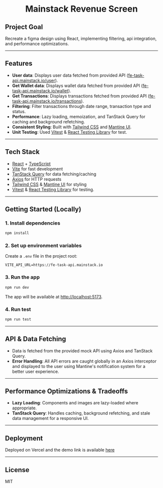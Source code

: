 <h1 align="center">Mainstack Revenue Screen</h1>

## Project Goal

Recreate a figma design using React, implementing filtering, api integration, and performance optimizations.

---

## Features

- **User data**: Displays user data fetched from provided API ([fe-task-api.mainstack.io/user](https://fe-task-api.mainstack.io/user)).
- **Get Wallet data**: Displays wallet data fetched from provided API ([fe-task-api.mainstack.io/wallet](https://fe-task-api.mainstack.io/wallet)).
- **Get Transactions**: Displays transactions fetched from provided API ([fe-task-api.mainstack.io/transactions](https://fe-task-api.mainstack.io/transactions)).
- **Filtering**: Filter transactions through date range, transaction type and status.
- **Performance**: Lazy loading, memoization, and TanStack Query for caching and background refetching.
- **Consistent Styling**: Built with [Tailwind CSS](https://tailwindcss.com/) and [Mantine UI](https://mantine.dev/).
- **Unit Testing**: Used [Vitest](https://vitest.dev/) & [React Testing Library](https://www.npmjs.com/package/@testing-library/react) for test.

---

## Tech Stack

- [React](https://react.dev/) + [TypeScript](https://www.typescriptlang.org/)
- [Vite](https://vitejs.dev/) for fast development
- [TanStack Query](https://tanstack.com/query/latest) for data fetching/caching
- [Axios](https://axios-http.com/) for HTTP requests
- [Tailwind CSS](https://tailwindcss.com/) & [Mantine UI](https://mantine.dev/) for styling
- [Vitest](https://vitest.dev/) & [React Testing Library](https://www.npmjs.com/package/@testing-library/react) for testing.

---

## Getting Started (Locally)

### 1. Install dependencies

```bash
npm install
```

### 2. Set up environment variables

Create a `.env` file in the project root:

```env
VITE_API_URL=https://fe-task-api.mainstack.io
```

### 3. Run the app

```bash
npm run dev
```

The app will be available at [http://localhost:5173](http://localhost:5173).

### 4. Run test

```bash
npm run test
```

---


## API & Data Fetching

- Data is fetched from the provided mock API using Axios and TanStack Query.
- **Error Handling**: All API errors are caught globally in an Axios interceptor and displayed to the user using Mantine's notification system for a better user experience.

---

## Performance Optimizations & Tradeoffs

- **Lazy Loading**: Components and images are lazy-loaded where appropriate.
- **TanStack Query**: Handles caching, background refetching, and stale data management for a responsive UI.

---

## Deployment

Deployed on Vercel and the demo link is available [here](https://mainstack-revenue-test.vercel.app/)

---

## License

MIT
